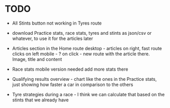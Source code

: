 # TODO

- All Stints button not working in Tyres route

- download Practice stats, race stats, tyres and stints as json/csv or whatever, to use it for the articles later

- Articles section in the Home route
  desktop - articles on right, fast route clicks on left
  mobile - ?
  on click - new route with the article there. Image, title and content

- Race stats
  mobile version needed
  add more stats there

- Qualifying results overview - chart like the ones in the Practice stats, just showing how faster a car in comparison to the others

- Tyre strategies during a race - I think we can calculate that based on the stints that we already have
